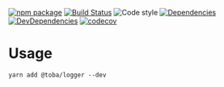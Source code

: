 [![npm package](https://img.shields.io/npm/v/@toba/logger.svg)](https://www.npmjs.org/package/@toba/logger)
[![Build Status](https://travis-ci.org/toba/logger.svg?branch=master)](https://travis-ci.org/toba/logger)
![Code style](https://img.shields.io/badge/code_style-prettier-ff69b4.svg)
[![Dependencies](https://img.shields.io/david/toba/logger.svg)](https://david-dm.org/toba/logger)
[![DevDependencies](https://img.shields.io/david/dev/toba/logger.svg)](https://david-dm.org/toba/logger#info=devDependencies&view=list)
[![codecov](https://codecov.io/gh/toba/logger/branch/master/graph/badge.svg)](https://codecov.io/gh/toba/logger)

# Usage

```
yarn add @toba/logger --dev
```
